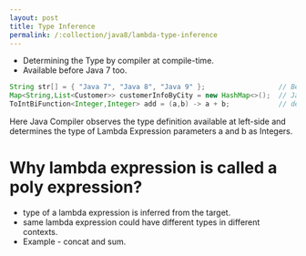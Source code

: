 ```yaml
---
layout: post
title: Type Inference
permalink: /:collection/java8/lambda-type-inference
---
```


- Determining the Type by compiler at compile-time.
- Available before Java 7 too.

```java
String str[] = { "Java 7", "Java 8", "Java 9" };                  // Before Java 7
Map<String,List<Customer>> customerInfoByCity = new HashMap<>();  // Java 7, Right Side Diamond Operator
ToIntBiFunction<Integer,Integer> add = (a,b) -> a + b;            // determines type of parameters in lambda
```
Here Java Compiler observes the type definition available at left-side and determines the type of Lambda Expression parameters a and b as Integers.

# Why lambda expression is called a poly expression?
* type of a lambda expression is inferred from the target. 
* same lambda expression could have different types in different contexts.
* Example - concat and sum.
